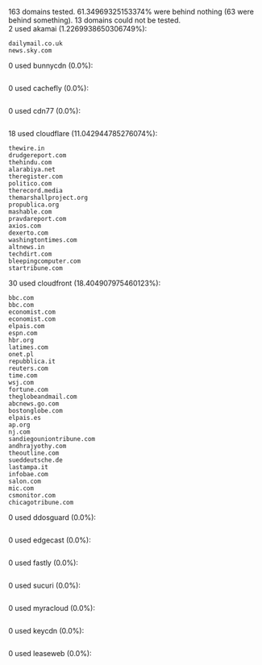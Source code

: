 163 domains tested. 61.34969325153374% were behind nothing (63 were behind something). 13 domains could not be tested.<br>
2 used akamai (1.2269938650306749%):
```
dailymail.co.uk
news.sky.com
```

0 used bunnycdn (0.0%):
```

```

0 used cachefly (0.0%):
```

```

0 used cdn77 (0.0%):
```

```

18 used cloudflare (11.042944785276074%):
```
thewire.in
drudgereport.com
thehindu.com
alarabiya.net
theregister.com
politico.com
therecord.media
themarshallproject.org
propublica.org
mashable.com
pravdareport.com
axios.com
dexerto.com
washingtontimes.com
altnews.in
techdirt.com
bleepingcomputer.com
startribune.com
```

30 used cloudfront (18.404907975460123%):
```
bbc.com
bbc.com
economist.com
economist.com
elpais.com
espn.com
hbr.org
latimes.com
onet.pl
repubblica.it
reuters.com
time.com
wsj.com
fortune.com
theglobeandmail.com
abcnews.go.com
bostonglobe.com
elpais.es
ap.org
nj.com
sandiegouniontribune.com
andhrajyothy.com
theoutline.com
sueddeutsche.de
lastampa.it
infobae.com
salon.com
mic.com
csmonitor.com
chicagotribune.com
```

0 used ddosguard (0.0%):
```

```

0 used edgecast (0.0%):
```

```

0 used fastly (0.0%):
```

```

0 used sucuri (0.0%):
```

```

0 used myracloud (0.0%):
```

```

0 used keycdn (0.0%):
```

```

0 used leaseweb (0.0%):
```

```
